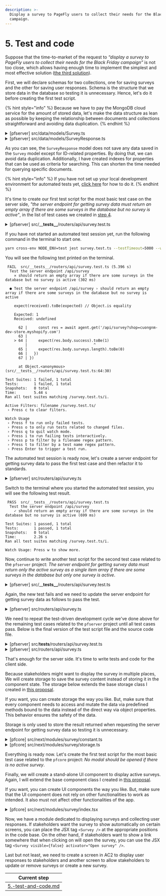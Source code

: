 ```yaml
---
description: >-
  Display a survey to PageFly users to collect their needs for the Black Friday
  campaign.
---
```


# 5. Test and code

Suppose that the time-to-market of the request to _“display a survey to PageFly users to collect their needs for the Black Friday campaign”_ is not too close, which allows having enough time to implement the simplest and most effective solution ([the third solution](3.-choose-one-solution.md#evaluate-the-third-solution)).

First, we will declare schemas for two collections, one for saving surveys and the other for saving user responses. Schema is the structure that we store data in the database so testing it is unnecessary. Hence, let's do it before creating the first test script.

{% hint style="info" %}
Because we have to pay the MongoDB cloud service for the amount of stored data, let's make the data structure as lean as possible by keeping the relationship between documents and collections straightforward and avoiding data duplication.
{% endhint %}

<details>

<summary>[pfserver] src/data/models/Survey.ts</summary>

```typescript
import mongoose, {Document} from 'mongoose'

// Define document type.
export type SurveyType = {
  _id: string
  title: string
  description?: string
  questions: [
    {
      _id: string
      type: 'text' | 'radio' | 'checkbox'
      question: string
      // Predefined answers are only required if the `type` is not 'text'.
      answers?: [
        {
          _id: string
          answer: string
        },
      ]
    },
  ]
  status: 'active' | 'inactive'
  // If both `startTime` and `endTime` are undefined, the survey will
  // always be visible until its `status` is set to 'inactive'.
  startTime?: Date
  endTime?: Date
  // If `includeLocations` is undefined, the survey will be visible in
  // all locations except locations defined for `excludeLocations`.
  includeLocations?: string[]
  // If `excludeLocations` is defined, the survey will be invisible in
  // all locations defined for `excludeLocations`.
  excludeLocations?: string[]
}

// Define model schema.
const surveySchema = new mongoose.Schema(
  {
    title: {
      type: String,
      required: true,
      index: true,
    },
    description: String,
    questions: [
      {
        _id: mongoose.Schema.Types.ObjectId,
        type: {
          type: String,
          enum: ['text', 'radio', 'checkbox'],
          required: true,
          index: true,
        },
        question: {
          type: String,
          required: true,
          index: true,
        },
        // Predefined answers are only required if the `type` is not 'text'.
        answers: [
          {
            _id: mongoose.Schema.Types.ObjectId,
            answer: {
              type: String,
              required: true,
              index: true,
            },
          },
        ],
      },
    ],
    status: {
      type: String,
      enum: ['active', 'inactive'],
      default: 'inactive',
      index: true,
    },
    // If both `startTime` and `endTime` are undefined, the survey will
    // always be visible until its `status` is set to 'inactive'.
    startTime: {
      type: Date,
      index: true,
    },
    endTime: {
      type: Date,
      index: true,
    },
    // If `includeLocations` is undefined, the survey will be visible in
    // all locations except locations defined for `excludeLocations`.
    includeLocations: [
      {
        type: String,
        index: true,
      },
    ],
    // If `excludeLocations` is defined, the survey will be invisible in
    // all locations defined for `excludeLocations`.
    excludeLocations: [
      {
        type: String,
        index: true,
      },
    ],
  },
  {timestamps: true}
)

surveySchema.pre('save', async function (next) {
  // Automatically generate `_id` for questions and answers.
  this.questions.forEach((question, qIndex) => {
    if (!question._id) {
      this.questions[qIndex]._id = new mongoose.Types.ObjectId()
    }

    question.answers.forEach((answer, aIndex) => {
      if (!answer._id) {
        this.questions[qIndex].answers[aIndex]._id = new mongoose.Types.ObjectId()
      }
    })
  })

  next()
})

const SurveyModel = mongoose.model<Document & SurveyType>('Survey', surveySchema)

export default SurveyModel
```

</details>

<details>

<summary>[pfserver] src/data/models/SurveyResponse.ts</summary>

````typescript
```typescript
import mongoose, {Document} from 'mongoose'

// Define document type.
export type SurveyResponseType = {
  _id?: string
  surveyId: string
  shopDomain?: string
  responses: {
    questionId: string
    // Answer ID is only available if the question `type` is not 'text'.
    answerId?: string[]
    // Text answer is only available if the question `type` is 'text'.
    textAnswer?: string
  }[]
}

// Define model schema.
const surveyResponseSchema = new mongoose.Schema(
  {
    surveyId: {
      type: mongoose.Schema.Types.ObjectId,
      required: true,
      index: true,
      ref: 'Survey',
    },
    shopDomain: {
      type: String,
      required: true,
      index: true,
      ref: 'Shop',
    },
    responses: [{
      questionId: mongoose.Schema.Types.ObjectId,
      // Answer ID is only available if the question `type` is not 'text'.
      answerId: [mongoose.Schema.Types.ObjectId],
      // Text answer is only available if the question `type` is 'text'.
      textAnswer: String,
    }],
  },
  { timestamps: true }
)

const SurveyResponseModel = mongoose.model<Document & SurveyResponseType>('SurveyResponse', surveyResponseSchema)

export default SurveyResponseModel
````

</details>

As you can see, the `SurveyResponse` model does not save any data saved in the `Survey` model except for ID-related properties. By doing that, we can avoid data duplication. Additionally, I have created indexes for properties that can be used as criteria for searching. This can shorten the time needed for querying specific documents.

{% hint style="info" %}
If you have not set up your local development environment for automated tests yet, [click here](../../test-driven-development-tdd.md#set-things-up) for how to do it.
{% endhint %}

It's time to create our first test script for the most basic test case on the server side, _"the server endpoint for getting survey data must return an empty array if there are some surveys in the database but no survey is active"_, in the list of test cases we created in [step 4](4.-write-test-cases.md).

<details>

<summary>[pfserver] src/__<strong>tests__</strong>/routers/api/survey.test.ts</summary>

```typescript
import 'dotenv/config'
import request from 'supertest'
import mongoose from 'mongoose'
import { PageFlyServer } from '../../../server'
import SurveyModel from '../../../data/models/Survey'
import PageFlyShopifyHandler from '../../../handlers/shopify'

describe('Test the server endpoint /api/survey', () => {
  let server, handler, agent

  beforeAll(async () => {
    // Connect Mongoose to MongoDB.
    await mongoose.connect(process.env.MONGODB_URI_FOR_AUTOMATED_TESTS, { keepAlive: true })

    // Fake some environment variables.
    process.env.CATALOG_DATA_IMPORTED = 'yes'

    // Init PageFly server.
    server = new PageFlyServer()
    handler = new PageFlyShopifyHandler(server.app, null)

    handler.initRouting()

    // Init an agent for testing.
    agent = request.agent(server.app)

    // Clear mock data.
    await SurveyModel.deleteMany({})
  })

  afterAll(async () => {
    // Clear mock data.
    await SurveyModel.deleteMany({})

    // Disconnect from MongoDB.
    await mongoose.connection.close()
  })

  it('should return an empty array if there are some surveys in the database but no survey is active', async () => {
    // Create mock data.
    await SurveyModel.insertMany([
      {
        title: 'Survey 1',
        questions: [
          {
            type: 'text',
            question: 'How are you today?'
          }
        ],
        status: 'inactive'
      },
      {
        title: 'Survey 2',
        questions: [
          {
            type: 'text',
            question: 'How can I help you today?'
          }
        ],
        status: 'inactive'
      },
    ])

    // Send a GET request to the API endpoint.
    const res = await agent.get('/api/survey?shop=cuongnm-dev-store.myshopify.com')

    expect(res.body.success).toBe(1)
    expect(res.body.surveys.length).toBe(0)
  })
})
```

</details>

If you have not started an automated test session yet, run the following command in the terminal to start one.

```sh
yarn cross-env NODE_ENV=test jest survey.test.ts --testTimeout=5000 --watchAll --detectOpenHandles
```

You will see the following text printed on the terminal.

```
 FAIL  src/__tests__/routers/api/survey.test.ts (5.396 s)
  Test the server endpoint /api/survey
    ✕ should return an empty array if there are some surveys in the database but no survey is active (302 ms)

  ● Test the server endpoint /api/survey › should return an empty array if there are some surveys in the database but no survey is active

    expect(received).toBe(expected) // Object.is equality

    Expected: 1
    Received: undefined

      62 |     const res = await agent.get('/api/survey?shop=cuongnm-dev-store.myshopify.com')
      63 |
    > 64 |     expect(res.body.success).toBe(1)
         |                              ^
      65 |     expect(res.body.surveys.length).toBe(0)
      66 |   })
      67 | })

      at Object.<anonymous> (src/__tests__/routers/api/survey.test.ts:64:30)

Test Suites: 1 failed, 1 total
Tests:       1 failed, 1 total
Snapshots:   0 total
Time:        5.44 s
Ran all test suites matching /survey.test.ts/i.

Active Filters: filename /survey.test.ts/
 › Press c to clear filters.

Watch Usage
 › Press f to run only failed tests.
 › Press o to only run tests related to changed files.
 › Press q to quit watch mode.
 › Press i to run failing tests interactively.
 › Press p to filter by a filename regex pattern.
 › Press t to filter by a test name regex pattern.
 › Press Enter to trigger a test run.
```

The automated test session is ready now, let's create a server endpoint for getting survey data to pass the first test case and then refactor it to standards.

<details>

<summary>[pfserver] src/routers/api/survey.ts</summary>

```typescript
import ShopModel from '../../data/models/Shop'
import SurveyModel from '../../data/models/Survey'
import {NextFunction, Request, Response} from 'express'

export async function handleGet(req: Request, res: Response, next?: NextFunction) {
  try {
    // Define query for getting active surveys.
    const query = { status: 'active' }

    // Query for active surveys.
    const surveys = await SurveyModel.find(query, '_id title description questions')

    res.status(200).json({success: 1, surveys})
  } catch (e) {
    res.status(500).json({success: 0, message: e.message || e})
  }
}
```

</details>

Switch to the terminal where you started the automated test session, you will see the following test result.

```
 PASS  src/__tests__/routers/api/survey.test.ts
  Test the server endpoint /api/survey
    ✓ should return an empty array if there are some surveys in the database but no survey is active (699 ms)

Test Suites: 1 passed, 1 total
Tests:       1 passed, 1 total
Snapshots:   0 total
Time:        2.26 s
Ran all test suites matching /survey.test.ts/i.

Watch Usage: Press w to show more.
```

Now, continue to write another test script for the second test case related to the `pfserver` project: _The server endpoint for getting survey data must return only the active survey as a single item array if there are some surveys in the database but only one survey is active_.

<details>

<summary>[pfserver] src/__<strong>tests__</strong>/routers/api/survey.test.ts</summary>

```typescript
import 'dotenv/config'
import request from 'supertest'
import mongoose from 'mongoose'
import { PageFlyServer } from '../../../server'
import ShopModel from '../../../data/models/Shop'
import SurveyModel from '../../../data/models/Survey'
import PageFlyShopifyHandler from '../../../handlers/shopify'

describe('Test the server endpoint /api/survey', () => {
  let server, handler, agent

  beforeAll(async () => {
    // Connect Mongoose to MongoDB.
    await mongoose.connect(process.env.MONGODB_URI_FOR_AUTOMATED_TESTS, { keepAlive: true })

    // Fake some environment variables.
    process.env.CATALOG_DATA_IMPORTED = 'yes'

    // Init PageFly server.
    server = new PageFlyServer()
    handler = new PageFlyShopifyHandler(server.app, null)

    handler.initRouting()

    // Init an agent for testing.
    agent = request.agent(server.app)

    // Clear mock data.
    await SurveyModel.deleteMany({})
  })

  afterAll(async () => {
    // Clear mock data.
    await SurveyModel.deleteMany({})

    // Disconnect from MongoDB.
    await mongoose.connection.close()
  })

  it('should return an empty array if there are some surveys in the database but no survey is active', async () => {
    // Create mock data.
    await SurveyModel.insertMany([
      {
        title: 'Survey 1',
        questions: [
          {
            type: 'text',
            question: 'How are you today?'
          }
        ],
        status: 'inactive'
      },
      {
        title: 'Survey 2',
        questions: [
          {
            type: 'text',
            question: 'How can I help you today?'
          }
        ],
        status: 'inactive'
      },
    ])

    // Send a GET request to the API endpoint.
    const res = await agent.get('/api/survey?shop=cuongnm-dev-store.myshopify.com')

    expect(res.body.success).toBe(1)
    expect(res.body.surveys.length).toBe(0)
  })

  it('should return only the active survey as a single item array if there are some surveys in the database but only one survey is active', async () => {
    // Create mock data.
    await SurveyModel.insertMany([
      {
        title: 'Survey 3',
        questions: [
          {
            type: 'text',
            question: 'What do you want me to do?'
          }
        ],
        status: 'active'
      },
    ])

    // Send a GET request to the API endpoint.
    let res = await agent.get('/api/survey?shop=cuongnm-dev-store.myshopify.com')

    expect(res.body.success).toBe(1)
    expect(res.body.surveys.length).toBe(1)

    // Create mock data to test survey active in a specified time range.
    await SurveyModel.insertMany([
      {
        title: 'Survey 3',
        questions: [
          {
            type: 'text',
            question: 'What do you want me to do?'
          }
        ],
        status: 'active',
        endTime: new Date(Date.now() - 24 * 60 * 60 * 1000),
      },
    ])

    // Send a GET request to the API endpoint.
    res = await agent.get('/api/survey?shop=cuongnm-dev-store.myshopify.com')

    expect(res.body.success).toBe(1)
    expect(res.body.surveys.length).toBe(1)

    // Create mock data to test survey active in specified locations.
    await SurveyModel.insertMany([
      {
        title: 'Survey 4',
        questions: [
          {
            type: 'text',
            question: 'What is your opinion for Black Friday campaign?'
          }
        ],
        status: 'active',
        includeLocations: ['US'],
      },
    ])

    await ShopModel.updateOne(
      { shopDomain: 'cuongnm-dev-store.myshopify.com' },
      { metadata: { country_code: 'VN' } },
      { upsert: true }
    )

    // Send a GET request to the API endpoint.
    res = await agent.get('/api/survey?shop=cuongnm-dev-store.myshopify.com')

    expect(res.body.success).toBe(1)
    expect(res.body.surveys.length).toBe(1)

    // Create mock data to test survey active all locations except specified locations.
    await SurveyModel.insertMany([
      {
        title: 'Survey 4',
        questions: [
          {
            type: 'text',
            question: 'What is your plan for Christmas Eve?'
          }
        ],
        status: 'active',
        excludeLocations: ['VN'],
      },
    ])

    // Send a GET request to the API endpoint.
    res = await agent.get('/api/survey?shop=cuongnm-dev-store.myshopify.com')

    expect(res.body.success).toBe(1)
    expect(res.body.surveys.length).toBe(1)
  })
})
```

</details>

Again, the new test fails and we need to update the server endpoint for getting survey data as follows to pass the test.

<details>

<summary>[pfserver] src/routers/api/survey.ts</summary>

```typescript
import ShopModel from '../../data/models/Shop'
import SurveyModel from '../../data/models/Survey'
import {NextFunction, Request, Response} from 'express'

export async function handleGet(req: Request, res: Response, next?: NextFunction) {
  try {
    // Get current time.
    const now = new Date()

    // Get the current shop location.
    const {shop: shopDomain} = req.session
    const shopData = await ShopModel.findOne({shopDomain})
    const shopLocation = shopData?.metadata?.country_code

    // Define query for getting active surveys.
    const query = {
      $and: [
        // Has active status.
        {status: 'active'},
        // Has start time undefined or earlier than the current time.
        {
          $or: [
            { startTime: null },
            { startTime: { $exists: false } },
            { startTime: { $lt: now } },
          ],
        },
        // Has end time undefined or later than the current time.
        {
          $or: [
            { endTime: null },
            { endTime: { $exists: false } },
            { endTime: { $gt: now } },
          ],
        },
        // Has included location undefined or includes the shop location.
        {
          $or: [
            { includeLocations: null },
            { includeLocations: { $exists: false } },
            { includeLocations: { $size: 0 } },
            { includeLocations: shopLocation },
          ],
        },
        // Has excluded location undefined or not includes the shop location.
        {
          $or: [
            { excludeLocations: null },
            { excludeLocations: { $exists: false } },
            { excludeLocations: { $size: 0 } },
            { excludeLocations: { $nin: [shopLocation] } },
          ],
        },
      ],
    }

    // Query for active surveys.
    const surveys = await SurveyModel.find(query, '_id title description questions')

    res.status(200).json({success: 1, surveys})
  } catch (e) {
    res.status(500).json({success: 0, message: e.message || e})
  }
}
```

</details>

We need to repeat the test-driven development cycle we've done above for the remaining test cases related to the `pfserver` project until all test cases pass. Below is the final version of the test script file and the source code file.

<details>

<summary>[pfserver] src/<strong>tests</strong>/routers/api/survey.test.ts</summary>

```typescript
import 'dotenv/config'
import request from 'supertest'
import mongoose from 'mongoose'
import { PageFlyServer } from '../../../server'
import ShopModel from '../../../data/models/Shop'
import SurveyModel from '../../../data/models/Survey'
import PageFlyShopifyHandler from '../../../handlers/shopify'
import SurveyResponseModel from '../../../data/models/SurveyResponse'

describe('Test the server endpoint /api/survey', () => {
  let server, handler, agent

  beforeAll(async () => {
    // Connect Mongoose to MongoDB.
    await mongoose.connect(process.env.MONGODB_URI_FOR_AUTOMATED_TESTS, { keepAlive: true })

    // Fake some environment variables.
    process.env.CATALOG_DATA_IMPORTED = 'yes'

    // Init PageFly server.
    server = new PageFlyServer()
    handler = new PageFlyShopifyHandler(server.app, null)

    handler.initRouting()

    // Init an agent for testing.
    agent = request.agent(server.app)

    // Clear mock data.
    await SurveyModel.deleteMany({})
  })

  afterAll(async () => {
    // Clear mock data.
    await SurveyModel.deleteMany({})

    // Disconnect from MongoDB.
    await mongoose.connection.close()
  })

  it('should return an empty array if there are some surveys in the database but no survey is active', async () => {
    // Create mock data.
    await SurveyModel.insertMany([
      {
        title: 'Survey 1',
        questions: [
          {
            _id: new mongoose.Types.ObjectId(),
            type: 'text',
            question: 'How are you today?'
          }
        ],
        status: 'inactive'
      },
      {
        title: 'Survey 2',
        questions: [
          {
            _id: new mongoose.Types.ObjectId(),
            type: 'text',
            question: 'How can I help you today?'
          }
        ],
        status: 'inactive'
      },
    ])

    // Send a GET request to the API endpoint.
    const res = await agent.get('/api/survey?shop=cuongnm-dev-store.myshopify.com')

    expect(res.body.success).toBe(1)
    expect(res.body.surveys.length).toBe(0)
  })

  it('should return only the active survey as a single item array if there are some surveys in the database but only one survey is active', async () => {
    // Create mock data.
    await SurveyModel.insertMany([
      {
        title: 'Survey 3',
        questions: [
          {
            _id: new mongoose.Types.ObjectId(),
            type: 'text',
            question: 'What do you want me to do?'
          }
        ],
        status: 'active'
      },
    ])

    // Send a GET request to the API endpoint.
    let res = await agent.get('/api/survey?shop=cuongnm-dev-store.myshopify.com')

    expect(res.body.success).toBe(1)
    expect(res.body.surveys.length).toBe(1)

    // Create mock data to test survey active in a specified time range.
    await SurveyModel.insertMany([
      {
        title: 'Survey 4',
        questions: [
          {
            _id: new mongoose.Types.ObjectId(),
            type: 'text',
            question: 'What do you think about what I have done?'
          }
        ],
        status: 'active',
        endTime: new Date(Date.now() - 24 * 60 * 60 * 1000),
      },
    ])

    // Send a GET request to the API endpoint.
    res = await agent.get('/api/survey?shop=cuongnm-dev-store.myshopify.com')

    expect(res.body.success).toBe(1)
    expect(res.body.surveys.length).toBe(1)

    // Create mock data to test survey active in specified locations.
    await SurveyModel.insertMany([
      {
        title: 'Survey 5',
        questions: [
          {
            _id: new mongoose.Types.ObjectId(),
            type: 'text',
            question: 'What is your opinion for Black Friday campaign?'
          }
        ],
        status: 'active',
        includeLocations: ['US'],
      },
    ])

    await ShopModel.updateOne(
      { shopDomain: 'cuongnm-dev-store.myshopify.com' },
      { metadata: { country_code: 'VN' } },
      { upsert: true }
    )

    // Send a GET request to the API endpoint.
    res = await agent.get('/api/survey?shop=cuongnm-dev-store.myshopify.com')

    expect(res.body.success).toBe(1)
    expect(res.body.surveys.length).toBe(1)

    // Create mock data to test survey active in all locations except specified locations.
    await SurveyModel.insertMany([
      {
        title: 'Survey 6',
        questions: [
          {
            _id: new mongoose.Types.ObjectId(),
            type: 'text',
            question: 'What is your plan for Christmas Eve?'
          }
        ],
        status: 'active',
        excludeLocations: ['VN'],
      },
    ])

    // Send a GET request to the API endpoint.
    res = await agent.get('/api/survey?shop=cuongnm-dev-store.myshopify.com')

    expect(res.body.success).toBe(1)
    expect(res.body.surveys.length).toBe(1)
  })

  it('should return all the active surveys as an array if there are several active surveys in the database', async () => {
    // Update mock data to test survey active in a specified time range..
    await SurveyModel.updateOne(
      { title: 'Survey 4' },
      {
        startTime: new Date(Date.now() - 24 * 60 * 60 * 1000),
        endTime: new Date(Date.now() + 24 * 60 * 60 * 1000),
      }
    )

    // Send a GET request to the API endpoint.
    let res = await agent.get('/api/survey?shop=cuongnm-dev-store.myshopify.com')

    expect(res.body.success).toBe(1)
    expect(res.body.surveys.length).toBe(2)

    // Update mock data to test survey active in specified locations.
    await SurveyModel.updateOne(
      { title: 'Survey 5' },
      { includeLocations: ['VN'] }
    )

    // Send a GET request to the API endpoint.
    res = await agent.get('/api/survey?shop=cuongnm-dev-store.myshopify.com')

    expect(res.body.success).toBe(1)
    expect(res.body.surveys.length).toBe(3)

    // Update mock data to test survey active in all locations except specified locations.
    await SurveyModel.updateOne(
      { title: 'Survey 6' },
      { excludeLocations: ['US'] }
    )

    // Send a GET request to the API endpoint.
    res = await agent.get('/api/survey?shop=cuongnm-dev-store.myshopify.com')

    expect(res.body.success).toBe(1)
    expect(res.body.surveys.length).toBe(4)
  })

  it('should return an error message if no user response or invalid data is posted to it', async () => {
    // Send a POST request to the API endpoint.
    let res = await agent
      .post('/api/survey?shop=cuongnm-dev-store.myshopify.com')
      .send({})

    expect(res.body.success).toBe(0)
    expect(res.body.message).toBe('Missing data!')

    // Update mock data for test saving user responses.
    const survey_3 = await SurveyModel.findOne({ title: 'Survey 3' })

    // Emulate a user response.
    const response = {
      [survey_3._id.toString()]: {}
    }

    // Send a POST request to the API endpoint.
    res = await agent
      .post('/api/survey?shop=cuongnm-dev-store.myshopify.com')
      .send({ data: response })

    expect(res.body.success).toBe(0)
    expect(res.body.message).toBe('Invalid data!')
  })

  it('should save data and return a success message if a valid user response is posted to it', async () => {
    // Get mock data for test saving user responses.
    const survey_3 = await SurveyModel.findOne({ title: 'Survey 3' })

    // Emulate a user response.
    const response = {
      [survey_3._id.toString()]: {
        answers: {
          [survey_3.questions[0]._id.toString()]: {
            textAnswer: 'Create a page for me'
          }
        }
      }
    }

    // Send a POST request to the API endpoint.
    let res = await agent
      .post('/api/survey?shop=cuongnm-dev-store.myshopify.com')
      .send({ data: response })

    expect(res.body.success).toBe(1)

    // Query for the user response just saved.
    res = await SurveyResponseModel.findOne({ surveyId: survey_3._id, shopDomain: 'cuongnm-dev-store.myshopify.com' })

    expect(res.responses[0].textAnswer).toBe('Create a page for me')
  })

  it('should save all data and return a success message if multiple valid user responses are posted to it', async () => {
    // Get mock data for test saving user responses.
    const survey_3 = await SurveyModel.findOne({ title: 'Survey 3' })
    const survey_4 = await SurveyModel.findOne({ title: 'Survey 4' })

    // Emulate a user response.
    const response = {
      [survey_3._id.toString()]: {
        answers: {
          [survey_3.questions[0]._id.toString()]: {
            textAnswer: 'Create a page for me'
          }
        }
      },
      [survey_4._id.toString()]: {
        answers: {
          [survey_4.questions[0]._id.toString()]: {
            textAnswer: 'It looks good'
          }
        }
      }
    }

    // Send a POST request to the API endpoint.
    let res = await agent
      .post('/api/survey?shop=cuongnm-dev-store.myshopify.com')
      .send({ data: response })

    expect(res.body.success).toBe(1)

    // Query for the user responses just saved.
    res = await SurveyResponseModel.findOne({ surveyId: survey_3._id, shopDomain: 'cuongnm-dev-store.myshopify.com' })

    expect(res.responses[0].textAnswer).toBe('Create a page for me')

    res = await SurveyResponseModel.findOne({ surveyId: survey_4._id, shopDomain: 'cuongnm-dev-store.myshopify.com' })

    expect(res.responses[0].textAnswer).toBe('It looks good')
  })
})
```

</details>

<details>

<summary>[pfserver] src/routers/api/survey.ts</summary>

```typescript
import ShopModel from '../../data/models/Shop'
import SurveyModel from '../../data/models/Survey'
import {NextFunction, Request, Response} from 'express'
import SurveyResponseModel, { SurveyResponseType } from '../../data/models/SurveyResponse'

export async function handleGet(req: Request, res: Response, next?: NextFunction) {
  try {
    // Get current time.
    const now = new Date()

    // Get the current shop location.
    const {shop: shopDomain} = req.session
    const shopData = await ShopModel.findOne({shopDomain})
    const shopLocation = shopData?.metadata?.country_code

    // Define query for getting active surveys.
    const query = {
      $and: [
        // Has active status.
        {status: 'active'},
        // Has start time undefined or earlier than the current time.
        {
          $or: [
            { startTime: null },
            { startTime: { $exists: false } },
            { startTime: { $lt: now } },
          ],
        },
        // Has end time undefined or later than the current time.
        {
          $or: [
            { endTime: null },
            { endTime: { $exists: false } },
            { endTime: { $gt: now } },
          ],
        },
        // Has included location undefined or includes the shop location.
        {
          $or: [
            { includeLocations: null },
            { includeLocations: { $exists: false } },
            { includeLocations: { $size: 0 } },
            { includeLocations: shopLocation },
          ],
        },
        // Has excluded location undefined or not includes the shop location.
        {
          $or: [
            { excludeLocations: null },
            { excludeLocations: { $exists: false } },
            { excludeLocations: { $size: 0 } },
            { excludeLocations: { $nin: [shopLocation] } },
          ],
        },
      ],
    }

    // Query for active surveys.
    const surveys = await SurveyModel.find(query, '_id title description questions')

    res.status(200).json({success: 1, surveys})
  } catch (e) {
    res.status(500).json({success: 0, message: e.message || e})
  }
}

export async function handlePost(req: Request, res: Response, next?: NextFunction) {
  try {
    // Get current shop.
    const { shop: shopDomain } = req.session

    // Get user response from POST body.
    const { data } = req.body

    if (!data) {
      throw new Error('Missing data!')
    }

    // Prepare posted data.
    const responses: SurveyResponseType[] = []

    for (const surveyId in data) {
      if (data[surveyId].answers) {
        const answer: SurveyResponseType = { surveyId, shopDomain, responses: [] }

        for (const questionId in data[surveyId].answers) {
          answer.responses.push({ questionId, ...data[surveyId].answers[questionId] })
        }

        responses.push(answer)
      }
    }

    if (!responses.length) {
      throw new Error('Invalid data!')
    }

    // Insert user responses to the database.
    SurveyResponseModel.bulkWrite(responses.map(response => {
      const { surveyId, shopDomain, ...rest } = response

      return {
        updateOne: {
          filter: { surveyId, shopDomain },
          update: rest,
          upsert: true,
        }
      }
    }))

    return res.status(200).json({ success: 1 })
  } catch (e) {
    res.status(500).json({ success: 0, message: e.message || e })
  }
}
```

</details>

That's enough for the server side. It's time to write tests and code for the client side.

Because stakeholders might want to display the survey in multiple places, We will create storage to save the survey content instead of storing it in the component state. The storage below extends the base storage class I created in [this proposal](../../refactor-pagefly-applying-oop/apply-the-oop-concept-to-refactor-pagefly/storage-mechanism.md).

If you want, you can create storage the way you like. But, make sure that every component needs to access and mutate the data via predefined methods bound to the data instead of the direct way via object properties. This behavior ensures the safety of the data.

Storage is only used to store the result returned when requesting the server endpoint for getting survey data so testing it is unnecessary.

<details>

<summary>[pfcore] src/next/modules/survey/constant.ts</summary>

```typescript
export const SURVEY_API_ENDPOINT = '/api/survey'
```

</details>

<details>

<summary>[pfcore] src/next/modules/survey/storage.ts</summary>

```typescript
import Storage from '@/@refactoring/includes/storage'
import { SURVEY_API_ENDPOINT } from '@/modules/survey/constant'

export type SurveyDataType = {
  surveys: {
    _id: string
    title: string
    description: string
    questions: [{
      _id: string
      type: 'text' | 'radio' | 'checkbox'
      question: string
      // Predefined answers are only required if the `type` is not 'text'.
      answers?: [{
        _id: string
        answer: string
      }]
    }]
  }[]
}

/**
 * Define storage for storing survey data.
 */
export default class SurveyStorage extends Storage<SurveyDataType, SurveyDataType> {
  // Define API endpoints for requesting data.
  static syncWithServerURL = SURVEY_API_ENDPOINT
}
```

</details>

Everything is ready now. Let's create the first test script for the most basic test case related to the `pfcore` project: _No modal should be opened if there is no active survey_.



Finally, we will create a stand-alone UI component to display active surveys. Again, I will extend the base component class I created in [this proposal](../../refactor-pagefly-applying-oop/apply-the-oop-concept-to-refactor-pagefly/refactor-ui-components.md).

If you want, you can create UI components the way you like. But, make sure that the UI component does not rely on other functionalities to work as intended. It also must not affect other functionalities of the app.

<details>

<summary>[pfcore] src/next/modules/survey/index.tsx</summary>

```typescript
import Component, { StringMapping } from '@/@refactoring/includes/component'
import SurveyStorage, { SurveyDataType } from '@/modules/survey/storage'
import { t } from 'i18next'
import { debounce } from 'lodash'
import { ReactNode } from 'react'
import { Modal } from '@shopify/polaris'
import { SURVEY_API_ENDPOINT } from '@/modules/survey/constant'
import { fetchWithSessionToken } from '@/views/embed/session-token-helper'

type SurveyPropsType = {
  visible?: boolean
  activator?: ReactNode
}

type SurveyStateType = SurveyDataType & {
  visible: boolean
  currentSurveyIndex: number
}

type UserResponseType = {
  [surveyId: string]: {
    answers: {
      [questionId: string]: {
        // Answer ID is only available if the question `type` is not 'text'.
        answerId?: string[]
        // Text answer is only available if the question `type` is 'text'.
        textAnswer?: string
      }
    }
  }
}

export default class Survey extends Component<SurveyPropsType, SurveyStateType> {
  // Define storage to populate component state from in `defaultProps`.
  static defaultProps = {
    storages: [SurveyStorage]
  }

  // Define mapping from storage data to component state.
  static storageToState: StringMapping = { 'SurveyStorage.surveys': 'surveys' }

  // Define the initial component state.
  state: SurveyStateType = { surveys: [], visible: true, currentSurveyIndex: 0 }

  // Define a variable to hold user responses.
  responses: UserResponseType = {}

  constructor(props) {
    super(props)

    // Populate initial state.
    if (props.visible !== undefined) {
      this.state.visible = props.visible
    }
  }

  /**
   * Method to close the survey modal.
   */
  closeModal = () => this.setState({ visible: false })

  /**
   * Method to POST user responses to server.
   */
  saveUserResponses = () => {
    // Send user responses to the server.
    if (Object.keys(this.responses).length) {
      fetchWithSessionToken(SURVEY_API_ENDPOINT, {
        method: 'POST',
        headers: {
          'Content-Type': 'application/json'
        },
        body: JSON.stringify({ data: this.responses })
      })
        .catch(console.error)
    }

    // Close the survey modal.
    this.closeModal()
  }

  /**
   * Method to handle changes in form fields.
   */
  handleChange = debounce(e => {
    const { surveys, currentSurveyIndex } = this.state

    // Update user responses.
    const surveyId = surveys[currentSurveyIndex]._id
    const questionId = e.target.name

    if (!this.responses[surveyId]) {
      this.responses[surveyId] = { answers: {} }
    }

    if (e.target.type === 'text') {
      this.responses[surveyId].answers[questionId] = { textAnswer: e.target.value }
    } else {
      if (!this.responses[surveyId].answers[questionId]) {
        this.responses[surveyId].answers[questionId] = { answerId: [] }
      }

      if (e.target.type === 'radio') {
        this.responses[surveyId].answers[questionId].answerId = [e.target.value]
      } else {
        // Handle checkboxes.
        if (e.target.checked) {
          if (!this.responses[surveyId].answers[questionId].answerId.includes(e.target.value)) {
            this.responses[surveyId].answers[questionId].answerId.push(e.target.value)
          }
        } else  {
          const index = this.responses[surveyId].answers[questionId].answerId.indexOf(e.target.value)

          if (index > -1) {
            this.responses[surveyId].answers[questionId].answerId.splice(index, 1)
          }
        }
      }
    }
  }, 200)

  render(): ReactNode {
    const { activator } = this.props
    const { surveys, visible, currentSurveyIndex } = this.state

    if (!surveys?.length || !visible && !activator) {
      return null
    }

    const currentSurvey = surveys[currentSurveyIndex]

    return <>
      {activator && <a href="#survey" onClick={() => this.setState({ visible: !visible })}>
        {activator}
      </a>}
      <Modal
        open={visible}
        onClose={this.closeModal}
        title={currentSurvey.title}
        primaryAction={{
          content: t('SAVE'),
          onAction: this.saveUserResponses,
        }}
        secondaryActions={[
          ...(surveys.length > 1 ? [
            {
              content: '<',
              disabled: currentSurveyIndex === 0,
              onAction: () => this.setState({ currentSurveyIndex: currentSurveyIndex - 1 }),
            },
            {
              content: '>',
              disabled: currentSurveyIndex === surveys.length - 1,
              onAction: () => this.setState({ currentSurveyIndex: currentSurveyIndex + 1 }),
            },
          ] : []),
          {
            content: t('CANCEL'),
            onAction: this.closeModal,
          },
        ]}
      >
        <form onSubmit={e => e.preventDefault()}>
          {currentSurvey.description && <legend>{currentSurvey.description}</legend>}
          {currentSurvey.questions.map(question => {
            const response = this.responses[currentSurvey._id]?.answers?.[question._id]

            return <div key={question._id}>
              <label>{question.question}</label>
              {
                question.type === 'text'
                  ? <input
                    type="text"
                    name={question._id}
                    onChange={this.handleChange}
                    defaultValue={response?.textAnswer}
                  />
                  : question.answers.map(answer => <div>
                    <input
                      value={answer._id}
                      name={question._id}
                      type={question.type}
                      onChange={this.handleChange}
                      defaultChecked={response?.answerId?.includes(answer._id)}
                    />
                    <span>{answer.answer}</span>
                  </div>)
              }
            </div>
          })}
        </form>
      </Modal>
    </>
  }
}
```

</details>

Now, we have a module dedicated to displaying surveys and collecting user responses. If stakeholders want the survey to show automatically on certain screens, you can place the JSX tag `<Survey />` at the appropriate positions in the code base. On the other hand, if stakeholders want to show a link somewhere that when clicking on will open the survey, you can use the JSX tag `<Survey visible={false} activator="Open survey" />`.

Last but not least, we need to create a screen in AC2 to display user responses to stakeholders and another screen to allow stakeholders to update or remove surveys or create a new survey.

|                            Current step                           |
| :---------------------------------------------------------------: |
| [5.-test-and-code.md](../processes/5.-test-and-code.md "mention") |
